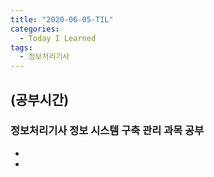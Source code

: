 ```yaml
---
title: "2020-06-05-TIL"
categories:
  - Today I Learned
tags:
  - 정보처리기사
---
```


## (공부시간)
### 정보처리기사 정보 시스템 구축 관리 과목 공부
  - 
  - 
